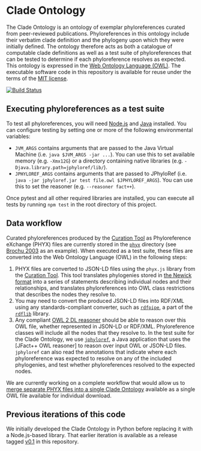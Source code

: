 # Clade Ontology

The Clade Ontology is an ontology of exemplar phyloreferences curated from peer-reviewed publications. Phyloreferences in this ontology include their verbatim clade definition and the phylogeny upon which they were initially defined. The ontology therefore acts as both a catalogue of computable clade definitions as well as a test suite of phyloreferences that can be tested to determine if each phyloreference resolves as expected. This ontology is expressed in the [Web Ontology Language (OWL)]. The executable software code in this repository is available for reuse under the terms of the [MIT license].

[![Build Status](https://travis-ci.org/phyloref/clade-ontology.svg?branch=master)](https://travis-ci.org/phyloref/clade-ontology)

## Executing phyloreferences as a test suite

To test all phyloreferences, you will need [Node.js] and [Java] installed. You can configure testing by setting one or more of the following environmental variables:

 * `JVM_ARGS` contains arguments that are passed to the Java Virtual Machine (i.e. `java $JVM_ARGS -jar ...`). You can use this to set available memory (e.g. `-Xmx12G`) or a directory containing native libraries (e.g. `-Djava.library.path=jphyloref/lib/`).
 * `JPHYLOREF_ARGS` contains arguments that are passed to JPhyloRef (i.e. `java -jar jphyloref.jar test file.owl $JPHYLOREF_ARGS`). You can use this to set the reasoner (e.g. `--reasoner fact++`).

Once pytest and all other required libraries are installed, you can execute all tests by running `npm test` in the root directory of this project.

## Data workflow

Curated phyloreferences produced by the [Curation Tool] as Phyloreference eXchange (PHYX) files are currently stored in the [`phyx`] directory (see [Brochu 2003] as an example). When executed as a test suite, these files are converted into the Web Ontology Language (OWL) in the following steps:

1. PHYX files are converted to JSON-LD files using the `phyx.js` library from the [Curation Tool]. This tool translates phylogenies stored in [the Newick format] into a series of statements describing individual nodes and their relationships, and translates phyloreferences into OWL class restrictions that describes the nodes they resolve to.
2. You may need to convert the produced JSON-LD files into RDF/XML using any standards-compliant converter, such as [`rdfpipe`], a part of the [`rdflib`] library.
3. Any compliant [OWL 2 DL reasoner] should be able to reason over this OWL file, whether represented in JSON-LD or RDF/XML. Phyloreference classes will include all the nodes that they resolve to. In the test suite for the Clade Ontology, we use [`jphyloref`], a Java application that uses the [JFact++ OWL reasoner] to reason over input OWL or JSON-LD files. `jphyloref` can also read the annotations that indicate where each phyloreference was expected to resolve on any of the included phylogenies, and test whether phyloreferences resolved to the expected nodes.

We are currently working on a complete workflow that would allow us to [merge separate PHYX files into a single Clade Ontology] available as a single OWL file available for individual download.

## Previous iterations of this code

We initially developed the Clade Ontology in Python before replacing it with a Node.js-based library. That earlier iteration is available as a release tagged [v0.1] in this repository.

[Web Ontology Language (OWL)]: https://en.wikipedia.org/wiki/Web_Ontology_Language
[MIT license]: ./LICENSE
[Node.js]: http://nodejs.org/
[Java]: https://java.com/
[Curation Tool]: https://github.com/phyloref/curation-tool
[`phyx`]: ./phyx/
[Brochu 2003]: ./phyx/from_papers/Brochu%202003/paper.json
[the Newick format]: https://en.wikipedia.org/wiki/Newick_format
[`rdfpipe`]: http://rdflib.readthedocs.io/en/stable/apidocs/rdflib.tools.html#module-rdflib.tools.rdfpipe
[`rdflib`]: http://rdflib.readthedocs.io/
[OWL 2 DL reasoner]: https://www.w3.org/TR/2012/REC-owl2-direct-semantics-20121211/
[`jphyloref`]: https://github.com/phyloref/jphyloref
[JFact++ 1.2.4 OWL reasoner]: http://jfact.sourceforge.net/
[merge separate PHYX files into a single Clade Ontology]: https://github.com/phyloref/clade-ontology/projects/3
[v0.1]: https://github.com/phyloref/clade-ontology/releases/tag/v0.1
